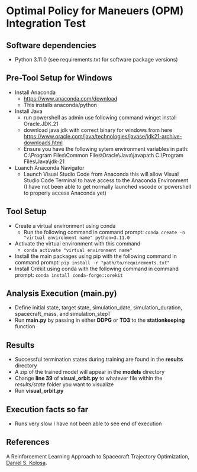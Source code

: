 # Optimal Policy for Maneuers (OPM) Integration Test

## Software dependencies
- Python 3.11.0 (see requirements.txt for software package versions)

## Pre-Tool Setup for Windows
- Install Anaconda
   - https://www.anaconda.com/download
   - This installs anaconda/python 
- Install Java  
   - run powershell as admin use following command 
      winget install Oracle.JDK.21
   - download java jdk with correct binary for windows from here https://www.oracle.com/java/technologies/javase/jdk21-archive-downloads.html
   - Ensure you have the following sytem environment variables in path:
      C:\Program Files\Common Files\Oracle\Java\javapath
      C:\Program Files\Java\jdk-21
- Luanch Anaconda Navigator
   - Launch Visual Studio Code from Anaconda this will allow Visual Studio Code Terminal to have access to the Anaconda Environment (I have not been able to get normally launched vscode or powershell to properly access Anaconda yet)



## Tool Setup
- Create a virtual environment using conda
   - Run the following command in command prompt: `conda create -n "virtual environment name" python=3.11.0`
- Activate the virtual environment with this command
   - `conda activate "virtual environment name"`
- Install the main packages using pip with the following command in command prompt: `pip install -r "path/to/requirements.txt"`
- Install Orekit using conda with the following command in command prompt: `conda install conda-forge::orekit`

## Analysis Execution (main.py)
- Define initial state, target state, simulation_date, simulation_duration, spacecraft_mass, and simulation_stepT
- Run **main.py** by passing in either **DDPG** or **TD3** to the **stationkeeping** function

## Results
- Successful termination states during training are found in the **results** directory
- A zip of the trained model will appear in the **models** directory
- Change **line 39** of **visual_orbit.py** to whatever file within the *results/state* folder you want to visualize
- Run **visual_orbit.py**

## Execution facts so far 
- Runs very slow I have not been able to see end of execution 

## References

A Reinforcement Learning Approach to Spacecraft Trajectory Optimization, [Daniel S. Kolosa](https://github.com/dkolosa/Satmind).